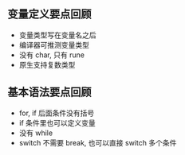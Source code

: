 ## 变量定义要点回顾

- 变量类型写在变量名之后
- 编译器可推测变量类型
- 没有 char, 只有 rune
- 原生支持复数类型

## 基本语法要点回顾

- for, if 后面条件没有括号
- if 条件里也可以定义变量
- 没有 while
- switch 不需要 break, 也可以直接 switch 多个条件